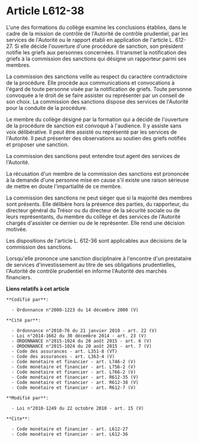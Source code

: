 # Article L612-38

L'une des formations du collège examine les conclusions établies, dans le cadre de la mission de contrôle de l'Autorité de
contrôle prudentiel, par les services de l'Autorité ou le rapport établi en application de l'article L. 612-27. Si elle
décide l'ouverture d'une procédure de sanction, son président notifie les griefs aux personnes concernées. Il transmet la
notification des griefs à la commission des sanctions qui désigne un rapporteur parmi ses membres. 

La commission des sanctions veille au respect du caractère contradictoire de la procédure. Elle procède aux communications et
convocations à l'égard de toute personne visée par la notification de griefs. Toute personne convoquée a le droit de se faire
assister ou représenter par un conseil de son choix. La commission des sanctions dispose des services de l'Autorité pour la
conduite de la procédure. 

Le membre du collège désigné par la formation qui a décidé de l'ouverture de la procédure de sanction est convoqué à
l'audience. Il y assiste sans voix délibérative. Il peut être assisté ou représenté par les services de l'Autorité. Il peut
présenter des observations au soutien des griefs notifiés et proposer une sanction. 

La commission des sanctions peut entendre tout agent des services de l'Autorité. 

La récusation d'un membre de la commission des sanctions est prononcée à la demande d'une personne mise en cause s'il existe
une raison sérieuse de mettre en doute l'impartialité de ce membre. 

La commission des sanctions ne peut siéger que si la majorité des membres sont présents. Elle délibère hors la présence des
parties, du rapporteur, du directeur général du Trésor ou du directeur de la sécurité sociale ou de leurs représentants, du
membre du collège et des services de l'Autorité chargés d'assister ce dernier ou de le représenter. Elle rend une décision
motivée. 

Les dispositions de l'article L. 612-36 sont applicables aux décisions de la commission des sanctions. 

Lorsqu'elle prononce une sanction disciplinaire à l'encontre d'un prestataire de services d'investissement au titre de ses
obligations prudentielles, l'Autorité de contrôle prudentiel en informe l'Autorité des marchés financiers.

**Liens relatifs à cet article**

	**Codifié par**:

	  - Ordonnance n°2000-1223 du 14 décembre 2000 (V)

	**Cité par**:

	  - Ordonnance n°2010-76 du 21 janvier 2010 - art. 22 (V)
	  - Loi n°2014-1662 du 30 décembre 2014 - art. 23 (V)
	  - ORDONNANCE n°2015-1024 du 20 août 2015 - art. 6 (V)
	  - ORDONNANCE n°2015-1024 du 20 août 2015 - art. 7 (V)
	  - Code des assurances - art. L351-8 (VT)
	  - Code des assurances - art. L363-4 (V)
	  - Code monétaire et financier - art. L746-2 (V)
	  - Code monétaire et financier - art. L756-2 (V)
	  - Code monétaire et financier - art. L766-2 (V)
	  - Code monétaire et financier - art. R612-35 (V)
	  - Code monétaire et financier - art. R612-38 (V)
	  - Code monétaire et financier - art. R612-7 (V)

	**Modifié par**:

	  - Loi n°2010-1249 du 22 octobre 2010 - art. 15 (V)

	**Cite**:

	  - Code monétaire et financier - art. L612-27
	  - Code monétaire et financier - art. L612-36
